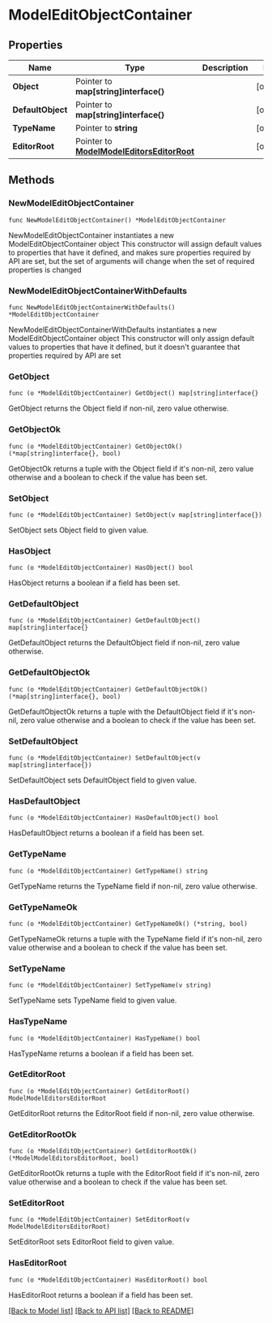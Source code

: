 # ModelEditObjectContainer

## Properties

Name | Type | Description | Notes
------------ | ------------- | ------------- | -------------
**Object** | Pointer to **map[string]interface{}** |  | [optional] 
**DefaultObject** | Pointer to **map[string]interface{}** |  | [optional] 
**TypeName** | Pointer to **string** |  | [optional] 
**EditorRoot** | Pointer to [**ModelModelEditorsEditorRoot**](ModelEditorsEditorRoot.md) |  | [optional] 

## Methods

### NewModelEditObjectContainer

`func NewModelEditObjectContainer() *ModelEditObjectContainer`

NewModelEditObjectContainer instantiates a new ModelEditObjectContainer object
This constructor will assign default values to properties that have it defined,
and makes sure properties required by API are set, but the set of arguments
will change when the set of required properties is changed

### NewModelEditObjectContainerWithDefaults

`func NewModelEditObjectContainerWithDefaults() *ModelEditObjectContainer`

NewModelEditObjectContainerWithDefaults instantiates a new ModelEditObjectContainer object
This constructor will only assign default values to properties that have it defined,
but it doesn't guarantee that properties required by API are set

### GetObject

`func (o *ModelEditObjectContainer) GetObject() map[string]interface{}`

GetObject returns the Object field if non-nil, zero value otherwise.

### GetObjectOk

`func (o *ModelEditObjectContainer) GetObjectOk() (*map[string]interface{}, bool)`

GetObjectOk returns a tuple with the Object field if it's non-nil, zero value otherwise
and a boolean to check if the value has been set.

### SetObject

`func (o *ModelEditObjectContainer) SetObject(v map[string]interface{})`

SetObject sets Object field to given value.

### HasObject

`func (o *ModelEditObjectContainer) HasObject() bool`

HasObject returns a boolean if a field has been set.

### GetDefaultObject

`func (o *ModelEditObjectContainer) GetDefaultObject() map[string]interface{}`

GetDefaultObject returns the DefaultObject field if non-nil, zero value otherwise.

### GetDefaultObjectOk

`func (o *ModelEditObjectContainer) GetDefaultObjectOk() (*map[string]interface{}, bool)`

GetDefaultObjectOk returns a tuple with the DefaultObject field if it's non-nil, zero value otherwise
and a boolean to check if the value has been set.

### SetDefaultObject

`func (o *ModelEditObjectContainer) SetDefaultObject(v map[string]interface{})`

SetDefaultObject sets DefaultObject field to given value.

### HasDefaultObject

`func (o *ModelEditObjectContainer) HasDefaultObject() bool`

HasDefaultObject returns a boolean if a field has been set.

### GetTypeName

`func (o *ModelEditObjectContainer) GetTypeName() string`

GetTypeName returns the TypeName field if non-nil, zero value otherwise.

### GetTypeNameOk

`func (o *ModelEditObjectContainer) GetTypeNameOk() (*string, bool)`

GetTypeNameOk returns a tuple with the TypeName field if it's non-nil, zero value otherwise
and a boolean to check if the value has been set.

### SetTypeName

`func (o *ModelEditObjectContainer) SetTypeName(v string)`

SetTypeName sets TypeName field to given value.

### HasTypeName

`func (o *ModelEditObjectContainer) HasTypeName() bool`

HasTypeName returns a boolean if a field has been set.

### GetEditorRoot

`func (o *ModelEditObjectContainer) GetEditorRoot() ModelModelEditorsEditorRoot`

GetEditorRoot returns the EditorRoot field if non-nil, zero value otherwise.

### GetEditorRootOk

`func (o *ModelEditObjectContainer) GetEditorRootOk() (*ModelModelEditorsEditorRoot, bool)`

GetEditorRootOk returns a tuple with the EditorRoot field if it's non-nil, zero value otherwise
and a boolean to check if the value has been set.

### SetEditorRoot

`func (o *ModelEditObjectContainer) SetEditorRoot(v ModelModelEditorsEditorRoot)`

SetEditorRoot sets EditorRoot field to given value.

### HasEditorRoot

`func (o *ModelEditObjectContainer) HasEditorRoot() bool`

HasEditorRoot returns a boolean if a field has been set.


[[Back to Model list]](../README.md#documentation-for-models) [[Back to API list]](../README.md#documentation-for-api-endpoints) [[Back to README]](../README.md)


